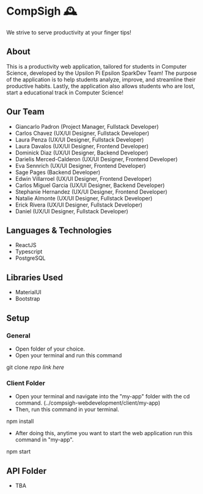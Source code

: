 # CompSigh 🕰 
 We strive to serve productivity at your finger tips!


## About
This is a productivity web application, tailored for students in Computer Science, developed by the Upsilon Pi Epsilon SparkDev Team! The purpose of the application is to help students analyze, improve, and streamline their productive habits.
Lastly, the application also allows students who are lost, start a educational track in Computer Science!

## Our Team
- Giancarlo Padron (Project Manager, Fullstack Developer)
- Carlos Chavez (UX/UI Designer, Fullstack Developer)
- Laura Penza (UX/UI Designer, Fullstack Developer)
- Laura Davalos (UX/UI Designer, Frontend Developer)
- Dominick Diaz (UX/UI Designer, Backend Developer)
- Darielis Merced-Calderon (UX/UI Designer, Frontend Developer)
- Eva Sennrich (UX/UI Designer, Frontend Developer)
- Sage Pages (Backend Developer)
- Edwin Villarroel (UX/UI Designer, Frontend Developer)
- Carlos Miguel Garcia (UX/UI Designer, Backend Developer)
- Stephanie Hernandez (UX/UI Designer, Frontend Developer)
- Natalie Almonte (UX/UI Designer, Fullstack Developer)
- Erick Rivera (UX/UI Designer, Fullstack Developer)
- Daniel (UX/UI Designer, Fullstack Developer)

## Languages & Technologies
- ReactJS
- Typescript
- PostgreSQL

## Libraries Used
- MaterialUI
- Bootstrap

## Setup
### General
- Open folder of your choice.
- Open your terminal and run this command

git clone *repo link here*

### Client Folder
- Open your terminal and navigate into the "my-app" folder with the cd command. (../compsigh-webdevelopment/client/my-app)
- Then, run this command in your terminal.

npm install

- After doing this, anytime you want to start the web application run this command in "my-app".

npm start

## API Folder
- TBA
